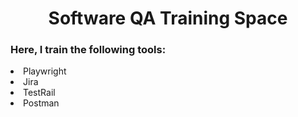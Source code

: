 <h1 align="center"> Software QA Training Space </h1>

<h3>Here, I train the following tools:</h3>

<p>
  <li>Playwright</li>
  <li>Jira</li>
  <li>TestRail</li>
  <li>Postman</li>
</p>

